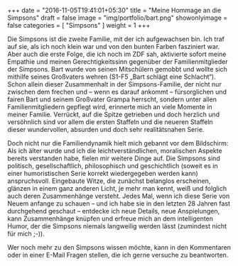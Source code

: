 +++
date = "2016-11-05T19:41:01+05:30"
title = "Meine Hommage an die Simpsons"
draft = false
image = "img/portfolio/bart.png"
showonlyimage = false
categories = [ "Simpsons" ]
weight = 1
+++

Die Simpsons ist die zweite Familie, mit der ich aufgewachsen bin. 
Ich traf auf sie, als ich noch klein war und von den bunten Farben fasziniert war. Aber auch die erste Folge, die ich noch im ZDF sah, aktivierte sofort meine Empathie und meinen Gerechtigkeitssinn gegenüber der Familienmitglieder der Simpsons. 
Bart wurde von seinen Mitschülern gemobbt und wollte sich mithilfe seines Großvaters wehren (S1-F5 „Bart schlägt eine Schlacht“).
Schon allein dieser Zusammenhalt in der Simpsons-Familie, der nicht nur zwischen dem frechen und –  wenn es darauf ankommt –  fürsorglichen und fairen Bart und seinem Großvater Grampa herrscht, sondern unter allen Familienmitgliedern gepflegt wird, erinnerte mich an viele Momente in meiner Familie.
Verrückt, auf die Spitze getrieben und doch herzlich und versöhnlich sind vor allem die ersten Staffeln und die neueren Staffeln dieser wundervollen, absurden und doch sehr realitätsnahen Serie.

Doch nicht nur die Familiendynamik hielt mich gebannt vor dem Bildschirm:
Als ich älter wurde und ich die leichtverständlichen, moralischen Aspekte bereits verstanden habe, fielen mir weitere Dinge auf. 
Die Simpsons sind politisch, gesellschaftlich, philosophisch und geschichtlich (soweit es in einer humoristischen Serie korrekt wiedergegeben werden kann) anspruchsvoll.
Eingebaute Witze, die zunächst belanglos erscheinen, glänzen in einem ganz anderen Licht, je mehr man kennt, weiß und folglich auch deren Zusammenhänge versteht.
Jedes Mal, wenn ich diese Serie von Neuem anfange zu schauen – und ich habe sie in den letzten 28 Jahren fast durchgehend geschaut – entdecke ich neue Details, neue Anspielungen, kann Zusammenhänge knüpfen und erfreue mich an dem intelligenten Humor, der die Simpsons niemals langweilig werden lässt (zumindest nicht für mich ;-)).

Wer noch mehr zu den Simpsons wissen möchte, kann in den Kommentaren oder in einer E-Mail Fragen stellen, die ich gerne versuche zu beantworten.


